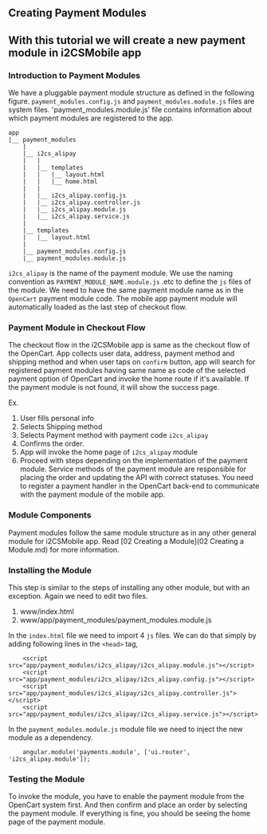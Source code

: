 ## Creating Payment Modules

With this tutorial we will create a new payment module in i2CSMobile app
----

### Introduction to Payment Modules

We have a pluggable payment module structure as defined in the following figure. `payment_modules.config.js` and `payment_modules.module.js` files are system files. 'payment_modules.module.js' file contains information about which payment modules are registered to the app.

```
app
|__ payment_modules
	|
	|__ i2cs_alipay
	|	|
	|	|__ templates
	|	|	|__ layout.html
	|	|	|__ home.html
	|	|
	|	|__ i2cs_alipay.config.js
	|	|__ i2cs_alipay.controller.js
	|	|__ i2cs_alipay.module.js
	|	|__ i2cs_alipay.service.js
	|
	|__ templates
	|	|__ layout.html
	|
	|__ payment_modules.config.js
	|__ payment_modules.module.js
```	

`i2cs_alipay` is the name of the payment module. We use the naming convention as `PAYMENT_MODULE_NAME.module.js` .etc to define the `js` files of the module. We need to have the same payment module name as in the `OpenCart` payment module code. The mobile app payment module will automatically loaded as the last step of checkout flow.

### Payment Module in Checkout Flow 

The checkout flow in the i2CSMobile app is same as the checkout flow of the OpenCart. App collects user data, address, payment method and shipping method and when user taps on `confirm` button, app will search for registered payment modules having same name as code of the selected payment option of OpenCart and invoke the home route if it's available. If the payment module is not found, it will show the success page.

Ex.

1. User fills personal info
2. Selects Shipping method
3. Selects Payment method with payment code `i2cs_alipay`
4. Confirms the order.
5. App will invoke the home page of `i2cs_alipay` module
6. Proceed with steps depending on the implementation of the payment module. Service methods of the payment module are responsible for placing the order and updating the API with correct statuses. You need to register a payment handler in the OpenCart back-end to communicate with the payment module of the mobile app.


### Module Components

Payment modules follow the same module structure as in any other general module for i2CSMobile app. Read [02 Creating a Module](02 Creating a Module.md) for more information.

### Installing the Module

This step is similar to the steps of installing any other module, but with an exception. Again we need to edit two files.

1. www/index.html
2. www/app/payment_modules/payment_modules.module.js

In the `index.html` file we need to import 4 `js` files. We can do that simply by adding following lines in the `<head>` tag,
```
	<script src="app/payment_modules/i2cs_alipay/i2cs_alipay.module.js"></script>
	<script src="app/payment_modules/i2cs_alipay/i2cs_alipay.config.js"></script>
	<script src="app/payment_modules/i2cs_alipay/i2cs_alipay.controller.js"></script>
	<script src="app/payment_modules/i2cs_alipay/i2cs_alipay.service.js"></script>
```

In the `payment_modules.module.js` module file we need to inject the new module as a dependency. 

```
	angular.module('payments.module', ['ui.router', 'i2cs_alipay.module']);
```

### Testing the Module

To invoke the module, you have to enable the payment module from the OpenCart system first. And then confirm and place an order by selecting the payment module. If everything is fine, you should be seeing the home page of the payment module.
